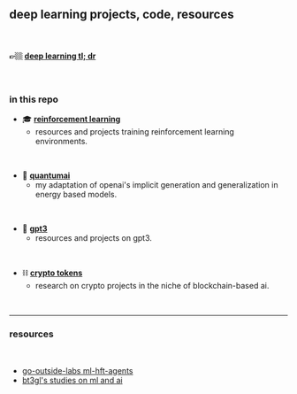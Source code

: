 ## deep learning projects, code, resources
 
<br>

#### 👉🏼 [deep learning tl; dr](deep_learning_tldr.md)

<br>

### in this repo


* 🎓 **[reinforcement learning](rl)**
  * resources and projects training reinforcement learning environments.

<br>

* 🧬 **[quantumai](EBMs)**
  * my adaptation of openai's implicit generation and generalization in energy based models.
 
 
<br>

* 🦾 **[gpt3](GPT3)**
  * resources and projects on gpt3.

<br>


* ⛓ **[crypto tokens](crypto_tokens)**
  * research on crypto projects in the niche of blockchain-based ai.


<br>

----

### resources

<br>

* [go-outside-labs ml-hft-agents](https://github.com/go-outside-labs/ml-htf-agents)
* [bt3gl's studies on ml and ai](https://singularity-sh.vercel.app/archives.html)
